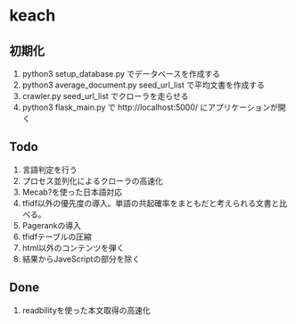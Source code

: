 # keach

## 初期化
1. python3 setup_database.py でデータベースを作成する
2. python3 average_document.py seed_url_list で平均文書を作成する
2. crawler.py seed_url_list でクローラを走らせる
3. python3 flask_main.py で http://localhost:5000/ にアプリケーションが開く

## Todo
1. 言語判定を行う
2. プロセス並列化によるクローラの高速化
3. Mecab?を使った日本語対応
4. tfidf以外の優先度の導入。単語の共起確率をまともだと考えられる文書と比べる。
5. Pagerankの導入
6. tfidfテーブルの圧縮
7. html以外のコンテンツを弾く
8. 結果からJaveScriptの部分を除く

## Done
1. readbilityを使った本文取得の高速化
